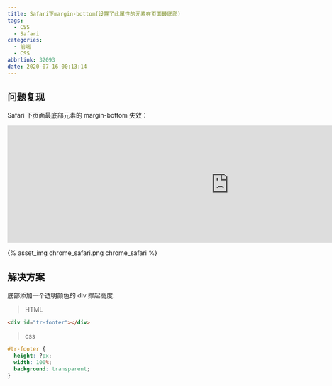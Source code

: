```yaml
---
title: Safari下margin-bottom(设置了此属性的元素在页面最底部)
tags:
  - CSS
  - Safari
categories:
  - 前端
  - CSS
abbrlink: 32093
date: 2020-07-16 00:13:14
---
```


## 问题复现

Safari 下页面最底部元素的 margin-bottom 失效：

<iframe height="265" scrolling="no" title="Margin not working only in Safari (element is at the bottom of the page)" src="https://codepen.io/JingW/embed/QWyZjgV?height=265&amp;theme-id=light&amp;default-tab=css,result" frameborder="no" allowtransparency="true" allowfullscreen="true" style="width: 997.594px;"></iframe>

{% asset_img chrome_safari.png chrome_safari %}

## 解决方案

底部添加一个透明颜色的 div 撑起高度:

> HTML

```html
<div id="tr-footer"></div>
```

> css

```css
#tr-footer {
  height: ?px;
  width: 100%;
  background: transparent;
}
```
